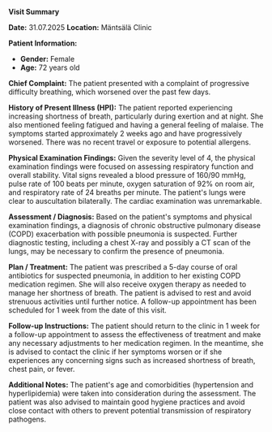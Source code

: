 **Visit Summary**

**Date:** 31.07.2025
**Location:** Mäntsälä Clinic

**Patient Information:**
- **Gender:** Female
- **Age:** 72 years old

**Chief Complaint:**
The patient presented with a complaint of progressive difficulty breathing, which worsened over the past few days.

**History of Present Illness (HPI):**
The patient reported experiencing increasing shortness of breath, particularly during exertion and at night. She also mentioned feeling fatigued and having a general feeling of malaise. The symptoms started approximately 2 weeks ago and have progressively worsened. There was no recent travel or exposure to potential allergens.

**Physical Examination Findings:**
Given the severity level of 4, the physical examination findings were focused on assessing respiratory function and overall stability. Vital signs revealed a blood pressure of 160/90 mmHg, pulse rate of 100 beats per minute, oxygen saturation of 92% on room air, and respiratory rate of 24 breaths per minute. The patient's lungs were clear to auscultation bilaterally. The cardiac examination was unremarkable.

**Assessment / Diagnosis:**
Based on the patient's symptoms and physical examination findings, a diagnosis of chronic obstructive pulmonary disease (COPD) exacerbation with possible pneumonia is suspected. Further diagnostic testing, including a chest X-ray and possibly a CT scan of the lungs, may be necessary to confirm the presence of pneumonia.

**Plan / Treatment:**
The patient was prescribed a 5-day course of oral antibiotics for suspected pneumonia, in addition to her existing COPD medication regimen. She will also receive oxygen therapy as needed to manage her shortness of breath. The patient is advised to rest and avoid strenuous activities until further notice. A follow-up appointment has been scheduled for 1 week from the date of this visit.

**Follow-up Instructions:**
The patient should return to the clinic in 1 week for a follow-up appointment to assess the effectiveness of treatment and make any necessary adjustments to her medication regimen. In the meantime, she is advised to contact the clinic if her symptoms worsen or if she experiences any concerning signs such as increased shortness of breath, chest pain, or fever.

**Additional Notes:**
The patient's age and comorbidities (hypertension and hyperlipidemia) were taken into consideration during the assessment. The patient was also advised to maintain good hygiene practices and avoid close contact with others to prevent potential transmission of respiratory pathogens.